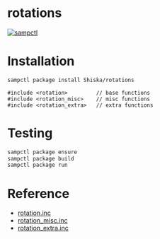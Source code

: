 # rotations

[![sampctl](https://shields.southcla.ws/badge/sampctl-rotations-2f2f2f.svg?style=for-the-badge)](https://github.com/Shiska/rotations)

<!-- This include gives you the possibility to convert rotations -->

# Installation

```bash
sampctl package install Shiska/rotations
```

```pawn
#include <rotation>         // base functions
#include <rotation_misc>    // misc functions
#include <rotation_extra>   // extra functions
```

# Testing

```bash
sampctl package ensure
sampctl package build
sampctl package run
```

# Reference

* [rotation.inc](https://shiska.github.io/rotations/2.0.1/rotation.xml#index)
* [rotation_misc.inc](https://shiska.github.io/rotations/2.0.1/rotation_misc.xml#index)
* [rotation_extra.inc](https://shiska.github.io/rotations/2.0.1/rotation_extra.xml#index)
